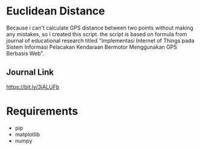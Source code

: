 # Euclidean Distance

Because i can't calculate GPS distance between two points without making any mistakes, so i created this script.
the script is based on formula from journal of educational research titled "Implementasi Internet of Things pada Sistem Informasi Pelacakan Kendaraan Bermotor Menggunakan GPS Berbasis Web".

## Journal Link

https://bit.ly/3jALUFb

# Requirements 
- pip
- matplotlib
- numpy

